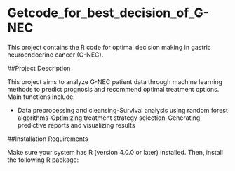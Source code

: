 # Getcode_for_best_decision_of_G-NEC

This project contains the R code for optimal decision making in gastric neuroendocrine cancer (G-NEC).

##Project Description

This project aims to analyze G-NEC patient data through machine learning methods to predict prognosis and recommend optimal treatment options. Main functions include:

- Data preprocessing and cleansing-Survival analysis using random forest algorithms-Optimizing treatment strategy selection-Generating predictive reports and visualizing results

##Installation Requirements

Make sure your system has R (version 4.0.0 or later) installed. Then, install the following R package:

```r install.packages(c("tidyverse", "survival", "glmnet", "mlr3", "mlr3verse", "mlr3proba", "mlr3extralearners", "table1", "future"))
